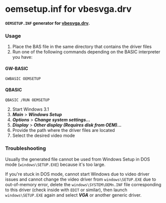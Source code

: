# oemsetup.inf for vbesvga.drv

#### `OEMSETUP.INF` generator for [vbesvga.drv](https://github.com/PluMGMK/vbesvga.drv).

### Usage

1. Place the BAS file in the same directory that contains the driver files
2. Run one of the following commands depending on the BASIC interpreter you have:

#### GW-BASIC
```
GWBASIC OEMSETUP
```

#### QBASIC
```
QBASIC /RUN OEMSETUP
```

2. Start Windows 3.1
3. ***Main*** > ***Windows Setup***
4. ***Options*** > ***Change system settings...***
5. ***Display*** > ***Other display (Requires disk from OEM)...***
6. Provide the path where the driver files are located
7. Select the desired video mode

### Troubleshooting

Usually the generated file cannot be used from Windows Setup in DOS mode (`windows\SETUP.EXE`) because it's too large.

If you're stuck in DOS mode, cannot start Windows due to video driver issues and cannot change the video driver from `windows\SETUP.EXE` due to out-of-memory error, delete the `windows\SYSTEM\OEMn.INF` file corresponding to this driver (check inside with `EDIT` or similar), then launch `windows\SETUP.EXE` again and select ***VGA*** or another generic driver.
